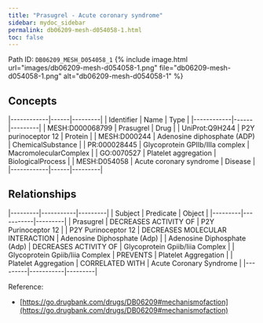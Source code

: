 ```yaml
---
title: "Prasugrel - Acute coronary syndrome"
sidebar: mydoc_sidebar
permalink: db06209-mesh-d054058-1.html
toc: false 
---
```



Path ID: `DB06209_MESH_D054058_1`
{% include image.html url="images/db06209-mesh-d054058-1.png" file="db06209-mesh-d054058-1.png" alt="db06209-mesh-d054058-1" %}

## Concepts

|------------|------|---------|
| Identifier | Name | Type    |
|------------|------|---------|
| MESH:D000068799 | Prasugrel | Drug |
| UniProt:Q9H244 | P2Y purinoceptor 12 | Protein |
| MESH:D000244 | Adenosine diphosphate (ADP) | ChemicalSubstance |
| PR:000028445 | Glycoprotein GPIIb/IIIa complex | MacromolecularComplex |
| GO:0070527 | Platelet aggregation | BiologicalProcess |
| MESH:D054058 | Acute coronary syndrome | Disease |
|------------|------|---------|

## Relationships

|---------|-----------|---------|
| Subject | Predicate | Object  |
|---------|-----------|---------|
| Prasugrel | DECREASES ACTIVITY OF | P2Y Purinoceptor 12 |
| P2Y Purinoceptor 12 | DECREASES MOLECULAR INTERACTION | Adenosine Diphosphate (Adp) |
| Adenosine Diphosphate (Adp) | DECREASES ACTIVITY OF | Glycoprotein Gpiib/Iiia Complex |
| Glycoprotein Gpiib/Iiia Complex | PREVENTS | Platelet Aggregation |
| Platelet Aggregation | CORRELATED WITH | Acute Coronary Syndrome |
|---------|-----------|---------|

Reference: 
  - [https://go.drugbank.com/drugs/DB06209#mechanismofaction](https://go.drugbank.com/drugs/DB06209#mechanismofaction)
